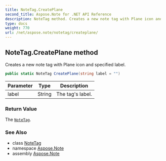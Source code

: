 ```yaml
---
title: NoteTag.CreatePlane
second_title: Aspose.Note for .NET API Reference
description: NoteTag method. Creates a new note tag with Plane icon and specified label
type: docs
weight: 770
url: /net/aspose.note/notetag/createplane/
---
```

## NoteTag.CreatePlane method

Creates a new note tag with Plane icon and specified label.

```csharp
public static NoteTag CreatePlane(string label = "")
```

| Parameter | Type | Description |
| --- | --- | --- |
| label | String | The tag's label. |

### Return Value

The [`NoteTag`](../).

### See Also

* class [NoteTag](../)
* namespace [Aspose.Note](../../notetag/)
* assembly [Aspose.Note](../../../)



